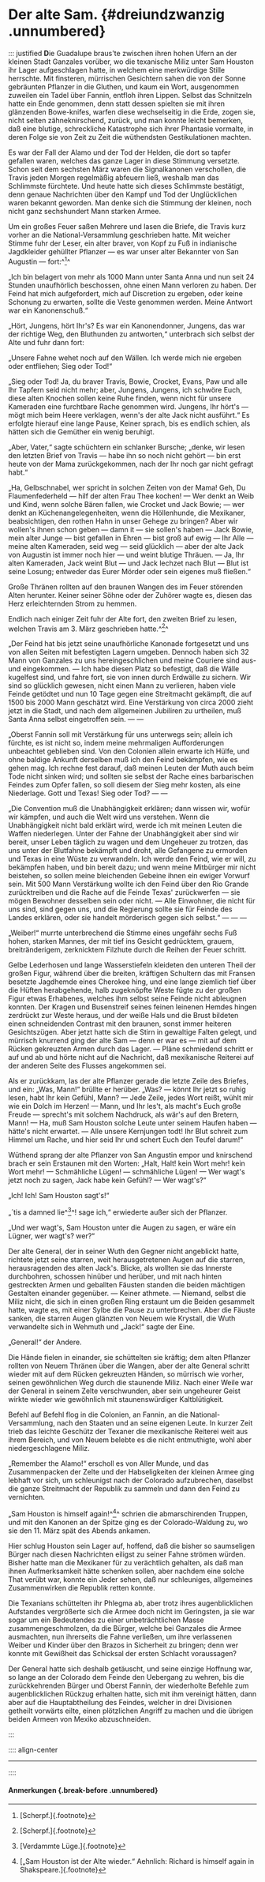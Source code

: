 # Der alte Sam. {#dreiundzwanzig .unnumbered}

::: justified
**D**ie Guadalupe braus'te zwischen ihren hohen Ufern an der kleinen Stadt Ganzales
vorüber, wo die texanische Miliz unter Sam Houston ihr Lager aufgeschlagen
hatte, in welchem eine merkwürdige Stille herrschte. Mit finsteren, mürrischen
Gesichtern sahen die von der Sonne gebräunten Pflanzer in die Gluthen, und kaum
ein Wort, ausgenommen zuweilen ein Tadel über Fannin, entfloh ihren Lippen.
Selbst das Schnitzeln hatte ein Ende genommen, denn statt dessen spielten sie
mit ihren glänzenden Bowe-knifes, warfen diese wechselseitig in die Erde, zogen
sie, nicht selten zähneknirschend, zurück, und man konnte leicht bemerken, daß
eine blutige, schreckliche Katastrophe sich ihrer Phantasie vormalte, in deren
Folge sie von Zeit zu Zeit die wüthendsten Gestikulationen machten.

Es war der Fall der Alamo und der Tod der Helden, die dort so tapfer gefallen
waren, welches das ganze Lager in diese Stimmung versetzte. Schon seit dem
sechsten März waren die Signalkanonen verschollen, die Travis jeden Morgen
regelmäßig abfeuern ließ, weshalb man das Schlimmste fürchtete. Und heute hatte
sich dieses Schlimmste bestätigt, denn genaue Nachrichten über den Kampf und Tod
der Unglücklichen waren bekannt geworden. Man denke sich die Stimmung der
kleinen, noch nicht ganz sechshundert Mann starken Armee.

Um ein großes Feuer saßen Mehrere und lasen die Briefe, die Travis kurz vorher
an die National-Versammlung geschrieben hatte. Mit weicher Stimme fuhr der
Leser, ein alter braver, von Kopf zu Fuß in indianische Jagdkleider gehüllter
Pflanzer — es war unser alter Bekannter von San Augustin — fort:^[^2300]^

„Ich bin belagert von mehr als 1000 Mann unter Santa Anna und nun seit 24
Stunden unaufhörlich beschossen, ohne einen Mann verloren zu haben. Der Feind
hat mich aufgefordert, mich auf Discretion zu ergeben, oder keine Schonung zu
erwarten, sollte die Veste genommen werden. Meine Antwort war ein Kanonenschuß.“

„Hört, Jungens, hört Ihr's? Es war ein Kanonendonner, Jungens, das war der
richtige Weg, den Bluthunden zu antworten,“ unterbrach sich selbst der Alte und
fuhr dann fort:

„Unsere Fahne wehet noch auf den Wällen. Ich werde mich nie ergeben oder
entfliehen; Sieg oder Tod!“

„Sieg oder Tod! Ja, du braver Travis, Bowie, Crocket, Evans, Paw und alle Ihr
Tapfern seid nicht mehr; aber, Jungens, Jungens, ich schwöre Euch, diese alten
Knochen sollen keine Ruhe finden, wenn nicht für unsere Kameraden eine
furchtbare Rache genommen wird. Jungens, Ihr hört's — mögt mich beim Heere
verklagen, wenn's der alte Jack nicht ausführt.“ Es erfolgte hierauf eine lange
Pause, Keiner sprach, bis es endlich schien, als hätten sich die Gemüther ein
wenig beruhigt.

„Aber, Vater,“ sagte schüchtern ein schlanker Bursche; „denke, wir lesen den
letzten Brief von Travis — habe ihn so noch nicht gehört — bin erst heute von
der Mama zurückgekommen, nach der Ihr noch gar nicht gefragt habt.“

„Ha, Gelbschnabel, wer spricht in solchen Zeiten von der Mama! Geh, Du
Flaumenfederheld — hilf der alten Frau Thee kochen! — Wer denkt an Weib und
Kind, wenn solche Bären fallen, wie Crocket und Jack Bowie; — wer denkt an
Küchenangelegenheiten, wenn die Höllenhunde, die Mexikaner, beabsichtigen, den
rothen Hahn in unser Gehege zu bringen? Aber wir wollen's ihnen schon geben —
damn it — sie sollen's haben — Jack Bowie, mein alter Junge — bist gefallen in
Ehren — bist groß auf ewig — Ihr Alle — meine alten Kameraden, seid weg — seid
glücklich — aber der alte Jack von Augustin ist immer noch hier — und weint
blutige Thräuen. — Ja, Ihr alten Kameraden, Jack weint Blut — und Jack lechzet
nach Blut — Blut ist seine Losung; entweder das Eurer Mörder oder sein eigenes
muß fließen.“

Große Thränen rollten auf den braunen Wangen des im Feuer störenden Alten
herunter. Keiner seiner Söhne oder der Zuhörer wagte es, diesen das Herz
erleichternden Strom zu hemmen.

Endlich nach einiger Zeit fuhr der Alte fort, den zweiten Brief zu lesen,
welchen Travis am 3. März geschrieben hatte.^[^2300]^

„Der Feind hat bis jetzt seine unaufhörliche Kanonade fortgesetzt und uns
von allen Seiten mit befestigten Lagern umgeben. Dennoch haben sich 32 Mann von
Ganzales zu uns hereingeschlichen und meine Couriere sind aus- und
eingekommen. — Ich habe diesen Platz so befestigt, daß die Wälle kugelfest
sind, und fahre fort, sie von innen durch Erdwälle zu sichern. Wir sind so
glücklich gewesen, nicht einen Mann zu verlieren, haben viele Feinde getödtet
und nun 10 Tage gegen eine Streitmacht gekämpft, die auf 1500 bis 2000 Mann
geschätzt wird. Eine Verstärkung von circa 2000 zieht jetzt in die Stadt, und
nach dem allgemeinen Jubiliren zu urtheilen, muß Santa Anna selbst eingetroffen
sein. — —

„Oberst Fannin soll mit Verstärkung für uns unterwegs sein; allein ich fürchte,
es ist nicht so, indem meine mehrmaligen Aufforderungen unbeachtet geblieben
sind. Von den Colonien allein erwarte ich Hülfe, und ohne baldige Ankunft
derselben muß ich den Feind bekämpfen, wie es gehen mag. Ich rechne fest darauf,
daß meinen Leuten der Muth auch beim Tode nicht sinken wird; und sollten sie
selbst der Rache eines barbarischen Feindes zum Opfer fallen, so soll diesem der
Sieg mehr kosten, als eine Niederlage. Gott und Texas! Sieg oder Tod? — —

„Die Convention muß die Unabhängigkeit erklären; dann wissen wir, wofür wir
kämpfen, und auch die Welt wird uns verstehen. Wenn die Unabhängigkeit nicht
bald erklärt wird, werde ich mit meinen Leuten die Waffen niederlegen. Unter der
Fahne der Unabhängigkeit aber sind wir bereit, unser Leben täglich zu wagen und
dem Ungeheuer zu trotzen, das uns unter der Blutfahne bekämpft und droht, alle
Gefangene zu ermorden und Texas in eine Wüste zu verwandeln. Ich werde den
Feind, wie er will, zu bekämpfen haben, und bin bereit dazu; und wenn meine
Mitbürger mir nicht beistehen, so sollen meine bleichenden Gebeine ihnen ein
ewiger Vorwurf sein. Mit 500 Mann Verstärkung wollte ich den Feind über den Rio
Grande zurücktreiben und die Rache auf die Feinde Texas' zurückwerfen — sie
mögen Bewohner desselben sein oder nicht. — Alle Einwohner, die nicht für uns
sind, sind gegen uns, und die Regierung sollte sie für Feinde des Landes
erklären, oder sie handelt mörderisch gegen sich selbst.“ — — —

„Weiber!“ murrte unterbrechend die Stimme eines ungefähr sechs Fuß hohen,
starken Mannes, der mit tief ins Gesicht gedrücktem, grauem, breitränderigem,
zerknicktem Filzhute durch die Reihen der Feuer schritt.

Gelbe Lederhosen und lange Wasserstiefeln kleideten den unteren Theil der großen
Figur, während über die breiten, kräftigen Schultern das mit Fransen besetzte
Jagdhemde eines Cherokee hing, und eine lange ziemlich tief über die Hüften
herabgehende, halb zugeknöpfte Weste fügte zu der großen Figur etwas Erhabenes,
welches ihm selbst seine Feinde nicht ableugnen konnten. Der Kragen und
Busenstreif seines feinen leinenen Hemdes hingen zerdrückt zur Weste heraus, und
der weiße Hals und die Brust bildeten einen schneidenden Contrast mit den
braunen, sonst immer heiteren Gesichtszügen. Aber jetzt hatte sich die Stirn in
gewaltige Falten gelegt, und mürrisch knurrend ging der alte Sam — denn er war
es — mit auf dem Rücken gekreuzten Armen durch das Lager. — Pläne schmiedend
schritt er auf und ab und hörte nicht auf die Nachricht, daß mexikanische
Reiterei auf der anderen Seite des Flusses angekommen sei.

Als er zurückkam, las der alte Pflanzer gerade die letzte Zeile des Briefes, und
ein: „Was, Mann!“ brüllte er herüber. „Was? — könnt Ihr jetzt so ruhig lesen,
habt Ihr kein Gefühl, Mann? — Jede Zeile, jedes Wort reißt, wühlt mir wie ein
Dolch im Herzen! — Mann, und Ihr les't, als macht's Euch große Freude —
sprecht's mit solchem Nachdruck, als wär's auf den Bretern, Mann! — Ha, muß Sam
Houston solche Leute unter seinem Haufen haben — hätte's nicht erwartet. — Alle
unsere Kernjungen todt! Ihr Blut schreit zum Himmel um Rache, und hier seid Ihr
und schert Euch den Teufel darum!“

Wüthend sprang der alte Pflanzer von San Angustin empor und knirschend brach er
sein Erstaunen mit den Worten: „Halt, Halt! kein Wort mehr! kein Wort mehr! —
Schmähliche Lügen! — schmähliche Lügen! — Wer wagt's jetzt noch zu sagen, Jack
habe kein Gefühl? — Wer wagt's?“

„Ich! Ich! Sam Houston sagt's!“

„´tis a damned lie^[^2301]^! sage ich,“ erwiederte außer sich der Pflanzer.

„Und wer wagt's, Sam Houston unter die Augen zu sagen, er wäre ein Lügner, wer
wagt's? wer?“

Der alte General, der in seiner Wuth den Gegner nicht angeblickt hatte, richtete
jetzt seine starren, weit herausgetretenen Augen auf die starren, herausragenden
des alten Jack's. Blicke, als wollten sie das Innerste durchbohren, schossen
hinüber und herüber, und mit nach hinten gestreckten Armen und geballten Fäusten
standen die beiden mächtigen Gestalten einander gegenüber. — Keiner athmete. —
Niemand, selbst die Miliz nicht, die sich in einen großen Ring erstaunt um die
Beiden gesammelt hatte, wagte es, mit einer Sylbe die Pause zu unterbrechen.
Aber die Fäuste sanken, die starren Augen glänzten von Neuem wie Krystall, die
Wuth verwandelte sich in Wehmuth und „Jack!“ sagte der Eine.

„General!“ der Andere.

Die Hände fielen in einander, sie schüttelten sie kräftig; dem alten Pflanzer
rollten von Neuem Thränen über die Wangen, aber der alte General schritt wieder
mit auf dem Rücken gekreuzten Händen, so mürrisch wie vorher, seinen
gewöhnlichen Weg durch die staunende Miliz. Nach einer Weile war der General in
seinem Zelte verschwunden, aber sein ungeheurer Geist wirkte wieder wie
gewöhnlich mit staunenswürdiger Kaltblütigkeit.

Befehl auf Befehl flog in die Colonien, an Fannin, an die National-Versammlung,
nach den Staaten und an seine eigenen Leute. In kurzer Zeit trieb das leichte
Geschütz der Texaner die mexikanische Reiterei weit aus ihrem Bereich, und von
Neuem belebte es die nicht entmuthigte, wohl aber niedergeschlagene Miliz.

„Remember the Alamo!“ erscholl es von Aller Munde, und das Zusammenpacken der
Zelte und der Habseligkeiten der kleinen Armee ging lebhaft vor sich, um
schleunigst nach der Colorado aufzubrechen, daselbst die ganze Streitmacht der
Republik zu sammeln und dann den Feind zu vernichten.

„Sam Houston is himself again!^[^2302]^ schrien die abmarschirenden Truppen, und mit
den Kanonen an der Spitze ging es der Colorado-Waldung zu, wo sie den 11. März
spät des Abends ankamen.

Hier schlug Houston sein Lager auf, hoffend, daß die bisher so saumseligen
Bürger nach diesen Nachrichten eiligst zu seiner Fahne strömen würden. Bisher
hatte man die Mexikaner für zu verächtlich gehalten, als daß man ihnen
Aufmerksamkeit hätte schenken sollen, aber nachdem eine solche That verübt war,
konnte ein Jeder sehen, daß nur schleuniges, allgemeines Zusammenwirken die
Republik retten konnte.

Die Texanians schüttelten ihr Phlegma ab, aber trotz ihres augenblicklichen
Aufstandes vergrößerte sich die Armee doch nicht im Geringsten, ja sie war sogar
um ein Bedeutendes zu einer unbeträchtlichen Masse zusammengeschmolzen, da die
Bürger, welche bei Ganzales die Armee ausmachten, nun ihrerseits die Fahne
verließen, um ihre verlassenen Weiber und Kinder über den Brazos in Sicherheit
zu bringen; denn wer konnte mit Gewißheit das Schicksal der ersten Schlacht
voraussagen?

Der General hatte sich deshalb getäuscht, und seine einzige Hoffnung war, so
lange an der Colorado dem Feinde den Uebergang zu wehren, bis die
zurückkehrenden Bürger und Oberst Fannin, der wiederholte Befehle zum
augenblicklichen Rückzug erhalten hatte, sich mit ihm vereinigt hätten, dann
aber auf die Hauptabtheilung des Feindes, welcher in drei Divisionen getheilt
vorwärts eilte, einen plötzlichen Angriff zu machen und die übrigen beiden
Armeen von Mexiko abzuschneiden.

:::

:::: align-center
****
::::

#### **Anmerkungen** {.break-before .unnumbered}

[^2300]: [Scherpf.]{.footnote}

[^2301]: [Verdammte Lüge.]{.footnote}

[^2302]: [„Sam Houston ist der Alte wieder.“ Aehnlich: Richard is himself again in Shakspeare.]{.footnote}
